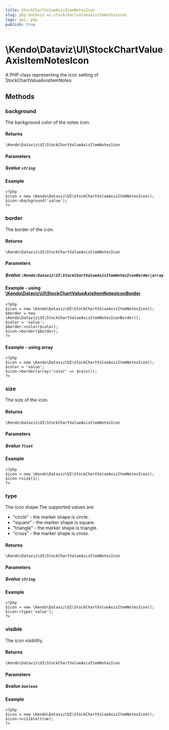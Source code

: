 ```yaml
---
title: StockChartValueAxisItemNotesIcon
slug: php-dataviz-ui-stockchartvalueaxisitemnotesicon
tags: api, php
publish: true
---
```


# \Kendo\Dataviz\UI\StockChartValueAxisItemNotesIcon

A PHP class representing the icon setting of StockChartValueAxisItemNotes.


## Methods

### background
The background color of the notes icon.

#### Returns
`\Kendo\Dataviz\UI\StockChartValueAxisItemNotesIcon`

#### Parameters

##### $value `string`



#### Example 
    <?php
    $icon = new \Kendo\Dataviz\UI\StockChartValueAxisItemNotesIcon();
    $icon->background('value');
    ?>

### border

The border of the icon.

#### Returns
`\Kendo\Dataviz\UI\StockChartValueAxisItemNotesIcon`

#### Parameters

##### $value `\Kendo\Dataviz\UI\StockChartValueAxisItemNotesIconBorder|array`


#### Example - using [\Kendo\Dataviz\UI\StockChartValueAxisItemNotesIconBorder](/api/wrappers/php/Kendo/Dataviz/UI/StockChartValueAxisItemNotesIconBorder)
    <?php
    $icon = new \Kendo\Dataviz\UI\StockChartValueAxisItemNotesIcon();
    $border = new \Kendo\Dataviz\UI\StockChartValueAxisItemNotesIconBorder();
    $color = 'value';
    $border->color($color);
    $icon->border($border);
    ?>

#### Example - using array

    <?php
    $icon = new \Kendo\Dataviz\UI\StockChartValueAxisItemNotesIcon();
    $color = 'value';
    $icon->border(array('color' => $color));
    ?>

### size
The size of the icon.

#### Returns
`\Kendo\Dataviz\UI\StockChartValueAxisItemNotesIcon`

#### Parameters

##### $value `float`



#### Example 
    <?php
    $icon = new \Kendo\Dataviz\UI\StockChartValueAxisItemNotesIcon();
    $icon->size(1);
    ?>

### type
The icon shape.The supported values are:
* "circle" - the marker shape is circle.
* "square" - the marker shape is square.
* "triangle" - the marker shape is triangle.
* "cross" - the marker shape is cross.

#### Returns
`\Kendo\Dataviz\UI\StockChartValueAxisItemNotesIcon`

#### Parameters

##### $value `string`



#### Example 
    <?php
    $icon = new \Kendo\Dataviz\UI\StockChartValueAxisItemNotesIcon();
    $icon->type('value');
    ?>

### visible
The icon visibility.

#### Returns
`\Kendo\Dataviz\UI\StockChartValueAxisItemNotesIcon`

#### Parameters

##### $value `boolean`



#### Example 
    <?php
    $icon = new \Kendo\Dataviz\UI\StockChartValueAxisItemNotesIcon();
    $icon->visible(true);
    ?>

